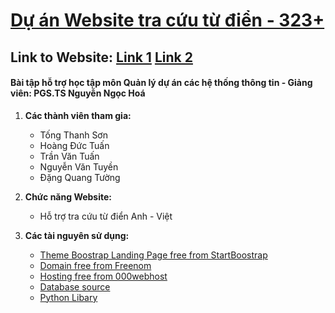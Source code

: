 ﻿# [Dự án Website tra cứu từ điển - 323+](https://github.com/vuvihi/web_tu_dien)
## Link to Website: [Link 1](http://webtudien.tk/) [Link 2](https://tu-dien-online.000webhostapp.com/)
#### Bài tập hỗ trợ học tập môn Quản lý dự án các hệ thống thông tin - Giảng viên: PGS.TS Nguyễn Ngọc Hoá

1. **Các thành viên tham gia:**
    * Tống Thanh Sơn
    * Hoàng Đức Tuấn
    * Trần Văn Tuấn
    * Nguyễn Văn Tuyền
    * Đặng Quang Tường
    
2. **Chức năng Website:**
    * Hỗ trợ tra cứu từ điển Anh - Việt

3. **Các tài nguyên sử dụng:**
    * [Theme Boostrap Landing Page free from StartBoostrap](https://github.com/BlackrockDigital/startbootstrap-landing-page)
    * [Domain free from Freenom](https://www.freenom.com/en/index.html)
    * [Hosting free from 000webhost](https://www.000webhost.com/)
    * [Database source](http://www.informatik.uni-leipzig.de/~duc/Dict/)
    * [Python Libary](https://pypi.org/project/gTTS/)